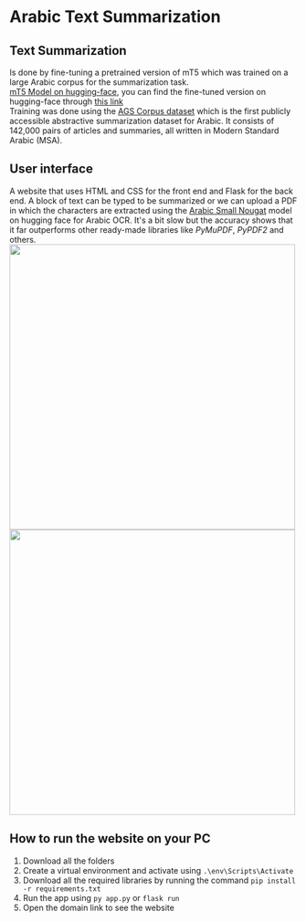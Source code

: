 # Arabic Text Summarization
## Text Summarization
Is done by fine-tuning a pretrained version of mT5 which was trained on a large Arabic corpus for the summarization task.  
<a href="https://huggingface.co/malmarjeh/t5-arabic-text-summarization">mT5 Model on hugging-face</a>, you can find the fine-tuned version on hugging-face through <a href="https://huggingface.co/ranwakhaled/fine-tuned-T5-for-Arabic-summarization">this link</a>  
Training was done using the <a href="">AGS Corpus dataset</a> which is the first publicly accessible abstractive summarization dataset for Arabic. It consists of 142,000 pairs of articles and summaries, all written in Modern Standard Arabic (MSA).  
## User interface 
A website that uses HTML and CSS for the front end and Flask for the back end. A block of text can be typed to be summarized or we can upload a PDF in which the characters are extracted using the <a href="https://huggingface.co/MohamedRashad/arabic-small-nougat">Arabic Small Nougat</a> model on hugging face for Arabic OCR. It's a bit slow but the accuracy shows that it far outperforms other ready-made libraries like *PyMuPDF*, *PyPDF2* and others.  
<img src="https://github.com/user-attachments/assets/ade568c0-63e7-4004-a681-24f6dec2f9ba" width=500>
<img src="https://github.com/user-attachments/assets/8ee57ac2-1c8d-4499-9438-6a17768ddcf5" width=500>

## How to run the website on your PC
1. Download all the folders
2. Create a virtual environment and activate using `.\env\Scripts\Activate`
3. Download all the required libraries by running the command `pip install -r requirements.txt`
4. Run the app using `py app.py` or `flask run`
5.   Open the domain link to see the website
